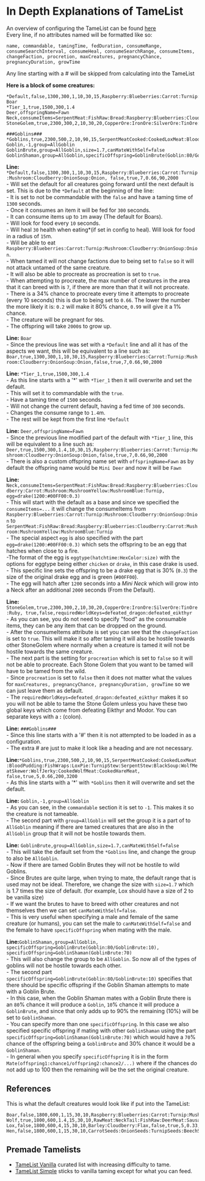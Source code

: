 # In Depth Explanations of TameList

An overview of configuring the TameList can be found [here](https://github.com/meldurson/AllTameable/blob/main/Wiki_Tamelist.md)  
Every line, if no attributes named will be formatted like so:

`name, commandable, tamingTime, fedDuration, consumeRange, consumeSearchInterval, consumeHeal, consumeSearchRange, consumeItems, changeFaction, procretion, maxCreatures, pregnancyChance, pregnancyDuration, growTime`

Any line starting with a # will be skipped from calculating into the TameList 

__Here is a block of some creatures:__

    *Default,false,1300,300,1,10,30,15,Raspberry:Blueberries:Carrot:Turnip:Mushroom:Cloudberry:OnionSoup:Onion,false,true,7,0.66,90,2000
    Boar
    *Tier_1,true,1500,300,1.4
    Deer,offspringName=Fawn
    Neck,consumeItems=SerpentMeat:FishRaw:Bread:Raspberry:Blueberries:Cloudberry:Carrot:Mushroom:MushroomYellow:MushroomBlue:Turnip,egg=drake(1200:#00FF00:0.3)
    StoneGolem,true,2300,300,2,10,30,20,CopperOre:IronOre:SilverOre:TinOre:Ruby,true,false,requiredWorldKeys=defeated_dragon:defeated_eikthyr
    
    ###Goblins###
    *Goblins,true,2300,500,2,10,90,15,SerpentMeatCooked:CookedLoxMeat:BloodPudding:FishWraps:LoxPie:TurnipStew:SerpentStew:BlackSoup:WolfMeatSkewer:WolfJerky:CookedWolfMeat:CookedHareMeat,false,true,5,0.66,200,3200
    Goblin,-1,group=AllGoblin
    GoblinBrute,group=AllGoblin,size=1.7,canMateWithSelf=false
    GoblinShaman,group=AllGoblin,specificOffspring=GoblinBrute(Goblin:80/GoblinBrute:10),specificOffspring=GoblinShaman(GoblinBrute:70) 


__Line:__ 
`*Default,false,1300,300,1,10,30,15,Raspberry:Blueberries:Carrot:Turnip:Mushroom:Cloudberry:OnionSoup:Onion, false,true,7,0.66,90,2000`  
\- Will set the default for all creatures going forward until the next default is set. This is due to the `*Default` at the beginning of the line:  
\- It is set to not be commandable with the `false` and have a taming time of `1300` seconds.  
\- Once it consumes an item it will be fed for `300` seconds.  
\- It can consume items up to `1`m away (The default for Boars).  
\- Will look for food every `10` seconds.  
\- Will heal `30` health when eating*(if set in config to heal). Will look for food in a radius of `15`m.  
\- Will be able to eat `Raspberry:Blueberries:Carrot:Turnip:Mushroom:Cloudberry:OnionSoup:Onion`.  
\- When tamed it will not change factions due to being set to `false` so it will not attack untamed of the same creature.  
\- It will also be able to procreate as procreation is set to `true`.  
\- When attempting to procreate, the max number of creatures in the area that it can breed with is `7`, if there are more than that it will not procreate.  
\- There is a 34% chance to procreate every time it attempts to procreate (every 10 seconds) this is due to being set to `0.66`. The lower the number the more likely it is: `0.2` will make it 80% chance, `0.99` will give it a 1% chance.  
\- The creature will be pregnant for `90`s.  
\- The offspring will take `2000`s to grow up.

__Line:__
`Boar`  
\- Since the previous line was set with a `*Default` line and all it has of the aspects we want, this will be equivalent to a line such as:  
`Boar,true,1300,300,1,10,30,15,Raspberry:Blueberries:Carrot:Turnip:Mushroom:Cloudberry:OnionSoup:Onion,false,true,7,0.66,90,2000`  

__Line:__
`*Tier_1,true,1500,300,1.4`  
\- As this line starts with a '*' with `*Tier_1` then it will overwrite and set the default.  
\- This will set it to commandable with the `true`.  
\- Have a taming time of `1500` seconds.  
\- Will not change the current default, having a fed time of `300` seconds.  
\- Changes the consume range to `1.4`m.  
\- The rest will be kept from the first line `*Default`  

__Line:__
`Deer,offspringName=Fawn`  
\- Since the previous line modified part of the default with `*Tier_1` line, this will be equivalent to a line such as:  
`Deer,true,1500,300,1.4,10,30,15,Raspberry:Blueberries:Carrot:Turnip:Mushroom:Cloudberry:OnionSoup:Onion,false,true,7,0.66,90,2000`  
\- There is also a custom offspring name set with `offspringName=Fawn` as by default the offspring name would be `Mini Deer` and now it will be `Fawn`

__Line:__
`Neck,consumeItems=SerpentMeat:FishRaw:Bread:Raspberry:Blueberries:Cloudberry:Carrot:Mushroom:MushroomYellow:MushroomBlue:Turnip, egg=drake(1200:#00FF00:0.3)`  
\- This will start with the default as a base and since we specified the `consumeItems=...` it will change the consumeItems from `Raspberry:Blueberries:Carrot:Turnip:Mushroom:Cloudberry:OnionSoup:Onion` to `SerpentMeat:FishRaw:Bread:Raspberry:Blueberries:Cloudberry:Carrot:Mushroom:MushroomYellow:MushroomBlue:Turnip`  
\- The special aspect `egg` is also specified with the part `egg=drake(1200:#00FF00:0.3)` which sets the offspring to be an egg that hatches when close to a fire.  
\-The format of the egg is `eggtype(hatchtime:HexColor:size)` with the options for eggtype being either `chicken` or `drake`, in this case drake is used.  
\- This specific line sets the offspring to be a drake egg that is 30% (`0.3`) the size of the original drake egg and is green (`#00FF00`).  
\- The egg will hatch after `1200` seconds into a *Mini Neck* which will grow into a Neck after an additional `2000` seconds (From the Default).  
 
__Line:__
`StoneGolem,true,2300,300,2,10,30,20,CopperOre:IronOre:SilverOre:TinOre:Ruby, true,false,requiredWorldKeys=defeated_dragon:defeated_eikthyr`  
\- As you can see, you do not need to specify "food" as the consumable items, they can be any item that can be dropped on the ground.  
\- After the consumeItems attribute is set you can see that the `changeFaction` is set to `true`. This will make it so after taming it will also be hostile towards other StoneGolem where normally when a creature is tamed it will not be hostile towards the same creature.    
\- The next part is the setting for `procreation` which is set to `false` so it will not be able to procreate. Each Stone Golem that you want to be tamed will have to be tamed from the wild.  
\- Since `procreation` is set to `false` then it does not matter what the values for `maxCreatures, pregnancyChance, pregnancyDuration, growTime` so we can just leave them as default.  
\- The `requiredWorldKeys=defeated_dragon:defeated_eikthyr` makes it so you will not be able to tame the Stone Golem unless you have these two global keys which come from defeating Eikthyr and Modor. You can separate keys with a __:__ (colon).

__Line:__
`###Goblins###`  
\- Since this line starts with a '#' then it is not attempted to be loaded in as a configuration.  
\- The extra # are just to make it look like a heading and are not necessary.  

__Line:__`*Goblins,true,2300,500,2,10,90,15,SerpentMeatCooked:CookedLoxMeat:BloodPudding:FishWraps:LoxPie:TurnipStew:SerpentStew:BlackSoup:WolfMeatSkewer:WolfJerky:CookedWolfMeat:CookedHareMeat, false,true,5,0.66,200,3200`  
\- As this line starts with a '*' with `*Goblins` then it will overwrite and set the default.  

__Line:__
`Goblin,-1,group=AllGoblin`  
\- As you can see, in the `commandable` section it is set to `-1`. This makes it so the creature is not tameable.  
\- The second part with `group=AllGoblin` will set the group it is a part of to `AllGoblin` meaning if there are tamed creatures that are also in the `AllGoblin` group that it will not be hostile towards them.  

__Line:__
`GoblinBrute,group=AllGoblin,size=1.7,canMateWithSelf=false`  
\- This will take the default set from the `*Goblins` line, and change the group to also be `AllGoblin`.   
\- Now if there are tamed Goblin Brutes they will not be hostile to wild Goblins.  
\- Since Brutes are quite large, when trying to mate, the default range that is used may not be ideal. Therefore, we change the size with `size=1.7` which is 1.7 times the size of default. (for example, Lox should have a size of 2 to be vanilla size)  
\- If we want the brutes to have to breed with other creatures and not themselves then we can set `canMateWithSelf=false`.  
\- This is very useful when specifying a male and female of the same creature (or humans), you can set the male to `canMateWithSelf=false` and the female to have `specificOffspring` when mating with the male.  

__Line:__`GoblinShaman,group=AllGoblin, specificOffspring=GoblinBrute(Goblin:80/GoblinBrute:10), specificOffspring=GoblinShaman(GoblinBrute:70)`  
\- This will also change the group to be `AllGoblin`. So now all of the types of goblins will not be hostile towards each other.     
\- The second part `specificOffspring=GoblinBrute(Goblin:80/GoblinBrute:10)` specifies that there should be specific offspring if the Goblin Shaman attempts to mate with a Goblin Brute.  
\- In this case, when the Goblin Shaman mates with a Goblin Brute there is an `80`% chance it will produce a `Goblin`, `10`% chance it will produce a `GoblinBrute`, and since that only adds up to 90% the remaining (10%) will be set to `GoblinShaman`.  
\- You can specify more than one `specificOffspring`. In this case we also specified specific offspring if mating with other `GoblinShaman` using the part `specificOffspring=GoblinShaman(GoblinBrute:70)` which would have a `70`% chance of the offspring being a `GoblinBrute` and 30% chance it would be a `GoblinShaman`.  
\- In general when you specify `specificOffspring` it is in the form `Mate(offspring1:chance1/offspring2:chance2/...)` where if the chances do not add up to 100 then the remaining will be the set the original creature.


## References
This is what the default creatures would look like if put into the TameList:

    Boar,false,1800,600,1,15,30,10,Raspberry:Blueberries:Carrot:Turnip:Mushroom:Onion,false,true,5,0.33,60,3000
    Wolf,true,1800,600,1.4,15,30,10,RawMeat:NeckTail:FishRaw:DeerMeat:Sausages:LoxMeat,false,true,4,0.33,60,3000
    Lox,false,1800,600,4,15,30,10,Barley:Cloudberry:Flax,false,true,5,0.33,120,6000,size=2
    Hen,false,1800,600,1,15,30,10,CarrotSeeds:OnionSeeds:TurnipSeeds:BeechSeeds:BirchSeeds:Barley:Dandelion,false,true,10,0.33,60,1800
    
## Premade Tamelists  

* [TameList Vanilla](https://github.com/meldurson/AllTameable/blob/main/TameList%20Vanilla.zip) curated list with increasing difficulty to tame.
* [TameList Simple](https://github.com/meldurson/AllTameable/blob/main/TameList%20Simple.zip) sticks to vanilla taming except for what you can feed.
    
    
    
    
    
    
    
    
    
